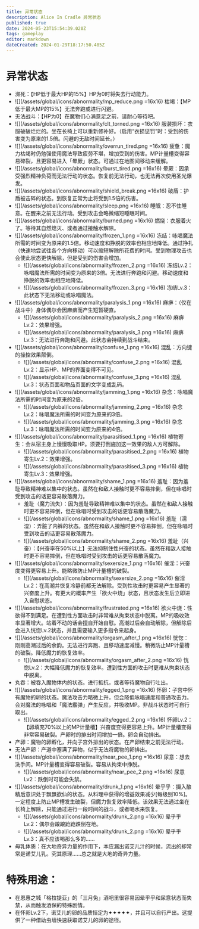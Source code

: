 ```yaml
---
title: 异常状态
description: Alice In Cradle 异常状态
published: true
date: 2024-05-23T15:54:39.020Z
tags: gameplay
editor: markdown
dateCreated: 2024-01-29T18:17:50.485Z
---
```


# 异常状态

- 濒死：【HP低于最大HP的15%】HP为0时将失去行动能力。
- ![](/assets/global/icons/abnormality/mp_reduce.png =16x16) 枯竭：【MP低于最大MP的15%】无法奔跑或进行闪避。
- 无法战斗：【HP为0】在魔物们心满意足之前，请耐心等待吧。
- ![](/assets/global/icons/abnormality/clt_torned.png =16x16) 服装损坏：衣服破破烂烂的。坐在长椅上可以重新修补好。（启用“衣损惩罚”时：受到的伤害变为原来的1.5倍。闪避的无敌时间延长。）
- ![](/assets/global/icons/abnormality/overrun_tired.png =16x16) 疲惫：魔力枯竭时仍勉强使用魔法导致疲劳不堪，增加受到的伤害。MP计量槽变得容易碎裂，且更容易进入「晕厥」状态。可通过在地图间移动来缓解。
- ![](/assets/global/icons/abnormality/burst_tired.png =16x16) 晕厥：因承受强烈精神负荷而无法行动的状态。恢复前无法行动，也无法再次使用圣光爆发。
- ![](/assets/global/icons/abnormality/shield_break.png =16x16) 破盾：护盾被击碎的状态。到恢复正常为止将受到1.5倍的伤害。
- ![](/assets/global/icons/abnormality/sleep.png =16x16) 睡眠：忍不住睡意。在醒来之前无法行动。受到攻击会略微缩短睡眠时间。
- ![](/assets/global/icons/abnormality/burned.png =16x16) 燃烧：衣服着火了。等待其自然熄灭、或者通过接触水解除。
- ![](/assets/global/icons/abnormality/frozen_1.png =16x16) 冻结：咏唱魔法所需的时间变为原来的1.5倍。移动速度和挣脱的效率也相应地降低。通过挣扎（快速地尝试往各个方向移动）可以缩短解除所花费的时间。受到物理攻击也会使此状态更快解除，但是受到的伤害会增加。
  - ![](/assets/global/icons/abnormality/frozen_2.png =16x16) 冻结Lv.2：咏唱魔法所需的时间变为原来的3倍。无法进行奔跑和闪避。移动速度和挣脱的效率也相应地降低。
  - ![](/assets/global/icons/abnormality/frozen_3.png =16x16) 冻结Lv.3：此状态下无法移动或咏唱魔法。
- ![](/assets/global/icons/abnormality/paralysis_1.png =16x16) 麻痹：（仅在战斗中）身体偶尔会因麻痹而产生短暂硬直。
  - ![](/assets/global/icons/abnormality/paralysis_2.png =16x16) 麻痹Lv.2：效果增强。
  - ![](/assets/global/icons/abnormality/paralysis_3.png =16x16) 麻痹Lv.3：无法进行奔跑和闪避。此状态会持续到战斗结束。
- ![](/assets/global/icons/abnormality/confuse_1.png =16x16) 混乱：方向键的操控效果颠倒。
  - ![](/assets/global/icons/abnormality/confuse_2.png =16x16) 混乱Lv.2：显示HP、MP的界面变得不可见。
  - ![](/assets/global/icons/abnormality/confuse_3.png =16x16) 混乱Lv.3：状态页面和物品页面的文字变成乱码。
- ![](/assets/global/icons/abnormality/jamming_1.png =16x16) 杂念：咏唱魔法所需的时间变为原来的2倍。
  - ![](/assets/global/icons/abnormality/jamming_2.png =16x16) 杂念Lv.2：咏唱魔法所需的时间变为原来的3倍。
  - ![](/assets/global/icons/abnormality/jamming_3.png =16x16) 杂念Lv.3：咏唱魔法所需的时间变为原来的4倍。
- ![](/assets/global/icons/abnormality/parasitised_1.png =16x16) 植物寄生：会从宿主身上慢慢吸取HP。须要打倒施加这一效果的敌人方可解除。
  - ![](/assets/global/icons/abnormality/parasitised_2.png =16x16) 植物寄生Lv.2：效果增强。
  - ![](/assets/global/icons/abnormality/parasitised_3.png =16x16) 植物寄生Lv.3：效果增强。
- ![](/assets/global/icons/abnormality/shame_1.png =16x16) 羞耻：因为羞耻导致精神难以集中的状态。虽然在和敌人接触时更不容易摔倒，但在咏唱时受到攻击的话更容易散落魔力。
  - 羞耻（魔力流失）：因为羞耻导致精神难以集中的状态。虽然在和敌人接触时更不容易摔倒，但在咏唱时受到攻击的话更容易散落魔力。
  - ![](/assets/global/icons/abnormality/shame_1.png =16x16) 羞耻（濡湿）：弄脏了内裤的状态。虽然在和敌人接触时更不容易摔倒，但在咏唱时受到攻击的话更容易散落魔力。
  - ![](/assets/global/icons/abnormality/shame_2.png =16x16) 羞耻（兴奋）：【兴奋率在50%以上】无法抑制住性兴奋的状态。虽然在和敌人接触时更不容易摔倒，但在咏唱时受到攻击的话更容易散落魔力。
- ![](/assets/global/icons/abnormality/sexersize_1.png =16x16) 催淫：兴奋度变得更容易上升。能略微防止MP计量槽的破裂。
  - ![](/assets/global/icons/abnormality/sexersize_2.png =16x16) 催淫Lv.2：在高潮并恢复冷静前都无法解除。受到性攻击时更容易产生显著的兴奋度上升。有更大的概率产生「欲火中烧」状态，且状态发生后立即进入自慰状态。
- ![](/assets/global/icons/abnormality/frustrated.png =16x16) 欲火中烧：性欲得不到满足。在遭到性方面攻击时非常难从拘束状态中脱离。MP的吸收效率显著增大。站着不动的话会擅自开始自慰。高潮过后会自动解除，但解除后会进入恍惚Lv.2状态，并且需要输入更多指令来起身。
- ![](/assets/global/icons/abnormality/orgasm_after_1.png =16x16) 恍惚：刚刚高潮过后的余韵。无法进行奔跑、且移动速度减慢。稍微防止MP计量槽的破裂。降低魔力的恢复效率。
  - ![](/assets/global/icons/abnormality/orgasm_after_2.png =16x16) 恍惚Lv.2：大幅降低魔力的恢复效率。遭到性方面的攻击时更难从拘束状态中脱离。
- 丸吞：被吞入魔物体内的状态。进行抵抗，或者等待魔物自行吐出。
- ![](/assets/global/icons/abnormality/egged_1.png =16x16) 怀卵：子宫中怀有魔物的卵的状态。魔法攻击力略微上升，但会降低咏唱速度和普通攻击力。会对魔法的咏唱和「魔法霰弹」产生反应，并吸收MP。非战斗状态时可自行取出。
  - ![](/assets/global/icons/abnormality/egged_2.png =16x16) 怀卵Lv.2：【卵填充70%以上的MP计量槽】兴奋度变得更容易上升。MP计量槽变得非常容易破裂。产卵时的排出时间增加一倍。卵会自动排出。
- 产卵：魔物的卵孵化，并向子宫外排出的状态。在产卵结束之前无法行动。
- 无法产卵：产道中塞满了异物，似乎无法将魔物的卵排出。
- ![](/assets/global/icons/abnormality/near_pee_1.png =16x16) 尿意：想去洗手间。MP计量槽变得容易破裂。容易从拘束中挣脱。
  - ![](/assets/global/icons/abnormality/near_pee_2.png =16x16) 尿意Lv2：跌倒时可能会失禁。
- ![](/assets/global/icons/abnormality/drunk_1.png =16x16) 晕乎乎：摄入酿精后意识处于飘飘欲仙的状态。从料理中获得的增益效果减少[每级别10%]。一定程度上防止MP槽发生破裂，但魔力恢复效率降低。该效果无法通过坐在长椅上解除，只能通过进行一段时间的战斗，或者喝水来恢复。
  - ![](/assets/global/icons/abnormality/drunk_2.png =16x16) 晕乎乎Lv.2：偶尔会踉踉跄跄跌倒在地。
  - ![](/assets/global/icons/abnormality/drunk_2.png =16x16) 晕乎乎Lv.3：真不应该喝那么多的……
- 母乳体质：在大地奇异力量的作用下，本应漏出诺艾儿汁的时候，流出的却常常是诺艾儿乳。究其原理……总之就是大地的奇异力量。

<!-- LEGACY
- ![](/assets/global/icons/abnormality/decline_orgasm.png =16x16) 禁止高潮：性兴奋度最高会止于95%。更容易出现欲火中烧状态。
- 高潮后：刚高潮过后的状态。无法进行奔跑和闪避。能够防止MP计量槽的破裂。此外，兴奋度也变得更容易上升。
- 恍惚：刚高潮过后的状态。到恢复正常为止将受到1.5倍的伤害。能够防止MP计量槽的破裂。此外，兴奋度也变得更容易上升。
-->

# 特殊用途：

- 在恩惠之城「格拉提亚」的「三月兔」酒吧里很容易因晕乎乎和尿意状态而失禁，从而触发酒保的特殊剧情。
- 在怀卵Lv.2下，诺艾儿的卵的品质恒定为✦✦✦✦✦，并且可以自行产出。这提供了一种借助虫墙快速获取诺艾儿的卵的途径。
